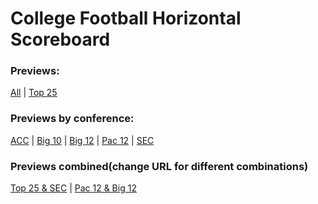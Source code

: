 # College Football Horizontal Scoreboard
### Previews:

[All](http://htmlpreview.github.io/?http://github.com/Solrac8080/cfb-horizontal-scoreboard/blob/master/index.html?&conf=all) | [Top 25](http://htmlpreview.github.io/?http://github.com/Solrac8080/cfb-horizontal-scoreboard/blob/master/index.html?&conf=t25)
### Previews by conference:

[ACC](http://htmlpreview.github.io/?http://github.com/Solrac8080/cfb-horizontal-scoreboard/blob/master/index.html?&conf=acc) | [Big 10](http://htmlpreview.github.io/?http://github.com/Solrac8080/cfb-horizontal-scoreboard/blob/master/index.html?&conf=b10) | [Big 12](http://htmlpreview.github.io/?http://github.com/Solrac8080/cfb-horizontal-scoreboard/blob/master/index.html?&conf=b12) | [Pac 12](http://htmlpreview.github.io/?http://github.com/Solrac8080/cfb-horizontal-scoreboard/blob/master/index.html?&conf=p12) | [SEC](http://htmlpreview.github.io/?http://github.com/Solrac8080/cfb-horizontal-scoreboard/blob/master/index.html?&conf=sec)
### Previews combined(change URL for different combinations)

[Top 25 & SEC](http://htmlpreview.github.io/?http://github.com/Solrac8080/cfb-horizontal-scoreboard/blob/master/index.html?&conf=t25,sec) | [Pac 12 & Big 12](http://htmlpreview.github.io/?http://github.com/Solrac8080/cfb-horizontal-scoreboard/blob/master/index.html?&conf=p12,b12)
